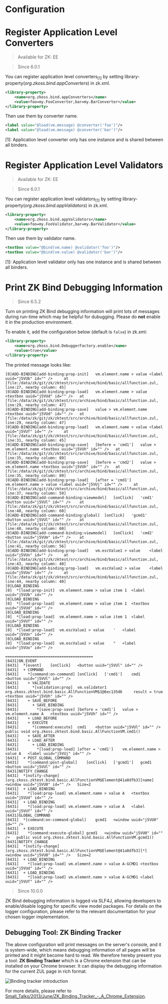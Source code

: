 # Configuration

Register Application Level Converters
=====================================
> Available for ZK: EE

> Since 6.0.1

You can register application level converters<sub>[1]</sub> by setting library-property(*org.zkoss.bind.appConverters*) in zk.xml.

``` xml
<library-property>
    <name>org.zkoss.bind.appConverters</name>
    <value>foo=my.FooConverter,bar=my.BarConverter</value>
</library-property>
```

Then use them by converter name.

``` xml
<label value="@load(vm.message) @converter('foo')"/>
<label value="@load(vm.message) @converter('bar')"/>
```

[1]: Application level converter only has one instance and is shared between all binders.

Register Application Level Validators
=====================================
> Available for ZK: EE

> Since 6.0.1

You can register application level validators<sub>[1]</sub> by setting library-property(*org.zkoss.bind.appValidators*) in zk.xml.

``` xml
<library-property>
    <name>org.zkoss.bind.appValidators</name>
    <value>foo=my.FooValidator,bar=my.BarValidator</value>
</library-property>
```

Then use them by validator name.

``` xml
<textbox value="@bind(vm.name) @validator('foo')"/>
<textbox value="@bind(vm.value) @validator('bar')"/>
```

[1]: Application level validator only has one instance and is shared between all binders.

Print ZK Bind Debugging Information
===================================

> Since 6.5.2

Turn on printing ZK Bind debugging information will print lots of messages during run-time which may be helpful for dubugging. Please do **not** enable it in the production environment.

To enable it, add the configuration below (default is `false`) in zk.xml:

``` xml
<library-property>
    <name>org.zkoss.bind.DebuggerFactory.enable</name>
    <value>true</value>
</library-property>
```

The printed message looks like:

```
[0]ADD-BINDING[add-binding:prop-init]   vm.element.name > value <label uuid="j5VUb" id="" />     at [file:/data/zk/git/zk/zktest/src/archive/bind/basic/allfunction.zul, line:27, nearby column: 45]
[0]ADD-BINDING[add-binding:prop-load]   vm.element.name > value <textbox uuid="j5VUd" id="" />   at [file:/data/zk/git/zk/zktest/src/archive/bind/basic/allfunction.zul, line:29, nearby column: 47]
[0]ADD-BINDING[add-binding:prop-save]   value > vm.element.name <textbox uuid="j5VUd" id="" />   at [file:/data/zk/git/zk/zktest/src/archive/bind/basic/allfunction.zul, line:29, nearby column: 47]
[0]ADD-BINDING[add-binding:prop-load]   vm.element.name > value <label uuid="j5VUf" id="" />     at [file:/data/zk/git/zk/zktest/src/archive/bind/basic/allfunction.zul, line:31, nearby column: 45]
[0]ADD-BINDING[add-binding:prop-save]   [before = 'cmd1']   value > vm.element.name <textbox uuid="j5VUh" id="" />   at [file:/data/zk/git/zk/zktest/src/archive/bind/basic/allfunction.zul, line:35, nearby column: 89]
[0]ADD-BINDING[add-binding:prop-save]   [before = 'cmd2']   value > vm.element.name <textbox uuid="j5VUh" id="" />   at [file:/data/zk/git/zk/zktest/src/archive/bind/basic/allfunction.zul, line:35, nearby column: 89]
[0]ADD-BINDING[add-binding:prop-load]   [after = 'cmd1']    vm.element.name > value <label uuid="j5VUj" id="" />     at [file:/data/zk/git/zk/zktest/src/archive/bind/basic/allfunction.zul, line:37, nearby column: 59]
[0]ADD-BINDING[add-command-binding:viewmodel]   [onClick]   'cmd1'  <button uuid="j5VUl" id="" />    at [file:/data/zk/git/zk/zktest/src/archive/bind/basic/allfunction.zul, line:40, nearby column: 60]
[0]ADD-BINDING[add-command-binding:global]  [onClick]   'gcmd1' <button uuid="j5VUl" id="" />    at [file:/data/zk/git/zk/zktest/src/archive/bind/basic/allfunction.zul, line:40, nearby column: 60]
[0]ADD-BINDING[add-command-binding:viewmodel]   [onClick]   'cmd2'  <button uuid="j5VUm" id="" />    at [file:/data/zk/git/zk/zktest/src/archive/bind/basic/allfunction.zul, line:41, nearby column: 56]
[0]ADD-BINDING[add-binding:prop-load]   vm.escValue1 > value    <label uuid="j5VUn" id="" />     at [file:/data/zk/git/zk/zktest/src/archive/bind/basic/allfunction.zul, line:43, nearby column: 40]
[0]ADD-BINDING[add-binding:prop-load]   vm.escValue2 > value    <label uuid="j5VUo" id="" />     at [file:/data/zk/git/zk/zktest/src/archive/bind/basic/allfunction.zul, line:44, nearby column: 40]
[0]LOAD_BINDING
[0]  *[load:prop-init]  vm.element.name > value item 1  <label uuid="j5VUb" id="" />
[0]LOAD_BINDING
[0]  *[load:prop-load]  vm.element.name > value item 1  <textbox uuid="j5VUd" id="" />
[0]LOAD_BINDING
[0]  *[load:prop-load]  vm.element.name > value item 1  <label uuid="j5VUf" id="" />
[0]LOAD_BINDING
[0]  *[load:prop-load]  vm.escValue1 > value    '   <label uuid="j5VUn" id="" />
[0]LOAD_BINDING
[0]  *[load:prop-load]  vm.escValue2 > value    "   <label uuid="j5VUo" id="" />

=======================================
[6431]ON_EVENT
[6431]  *[event]    [onClick]   <button uuid="j5VUl" id="" />
[6431]  + COMMAND
[6431]    *[command:on-command] [onClick]   ['cmd1']    cmd1    <button uuid="j5VUl" id="" />
[6431]    + VALIDATE
[6431]      *[validation:prop]  vm.validator1   org.zkoss.zktest.bind.basic.AllFunctionVM$1@6ec135d6     result = true  <textbox uuid="j5VUh" id="" />
[6431]    + SAVE_BEFORE
[6431]      + SAVE_BINDING
[6431]        *[save:prop-save] [before = 'cmd1']   value > vm.element.name A   <textbox uuid="j5VUh" id="" />
[6431]    + LOAD_BEFORE
[6431]    + EXECUTE
[6431]      *[command:execute]  cmd1    <button uuid="j5VUl" id="" />   public void org.zkoss.zktest.bind.basic.AllFunctionVM.cmd1()
[6431]    + SAVE_AFTER
[6431]    + LOAD_AFTER
[6431]      + LOAD_BINDING
[6431]        *[load:prop-load] [after = 'cmd1']    vm.element.name > value A   <label uuid="j5VUj" id="" />
[6431]  + POST_GLOBAL_COMMAND
[6431]    *[command:post-global]    [onClick]   ['gcmd1']   gcmd1   <button uuid="j5VUl" id="" />
[6431]NOTIFY_CHANGE
[6431]  *[notify-change]    [org.zkoss.zktest.bind.basic.AllFunctionVM$Element@41a8dfb3][name]  <window uuid="j5VU0" id="" />   Size=2
[6431]  + LOAD_BINDING
[6431]    *[load:prop-load] vm.element.name > value A   <textbox uuid="j5VUd" id="" />
[6431]  + LOAD_BINDING
[6431]    *[load:prop-load] vm.element.name > value A   <label uuid="j5VUf" id="" />
[6431]GLOBAL_COMMAND
[6431]  *[command:on-command-global]    gcmd1   <window uuid="j5VU0" id="" />
[6431]  + EXECUTE
[6431]    *[command:execute-global] gcmd1   <window uuid="j5VU0" id="" />   public void org.zkoss.zktest.bind.basic.AllFunctionVM.gcmd1()
[6431]NOTIFY_CHANGE
[6431]  *[notify-change]    [org.zkoss.zktest.bind.basic.AllFunctionVM$Element@41a8dfb3][*] <window uuid="j5VU0" id="" />   Size=2
[6431]  + LOAD_BINDING
[6431]    *[load:prop-load] vm.element.name > value A-GCMD1 <textbox uuid="j5VUd" id="" />
[6431]  + LOAD_BINDING
[6431]    *[load:prop-load] vm.element.name > value A-GCMD1 <label uuid="j5VUf" id="" />
```

> Since 10.0.0

ZK Bind debugging information is logged via SLF4J, allowing developers to enable/disable logging for specific view model packages.
For details on the logger configuration, please refer to the relevant documentation for your chosen logger implementation.

Debugging Tool: ZK Binding Tracker
----------------------------------

The above configuration will print messages on the server's console, and it is system-wide, which means debugging information of all pages will be printed and it might become hard to read. We therefore hereby present you a tool: **ZK Binding Tracker** which is a Chrome extension that can be installed on your Chrome browser. It can display the debugging information for the current ZUL page in rich format.

![Binding tracker introduction](../images/Binding_tracker_introduction.png)

For more details, please refer to [Small\_Talks/2013/June/ZK\_Binding\_Tracker\_-\_A\_Chrome\_Extension](http://books.zkoss.org/wiki/Small_Talks/2013/June/ZK_Binding_Tracker_-_A_Chrome_Extension).

